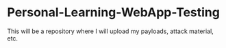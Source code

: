 # Personal-Learning-WebApp-Testing
This will be a repository where I will upload my payloads, attack material, etc.
